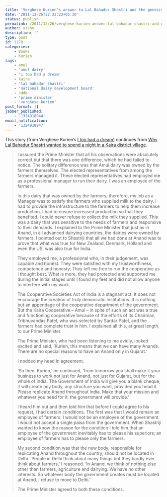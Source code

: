```yaml
---
title: 'Verghese Kurien’s answer to Lal Bahadur Shastri and the genesis for NDDB'
date: '2011-12-26T22:32:23+05:30'
status: publish
permalink: /2011/12/26/verghese-kurien-answer-lal-bahadur-shastri-and-genesis-for-nddb
author: vishy
description: ''
type: post
id: 1178
categories: 
    - Books
    - Kurien
tags:
    - amul
    - 'amul dairy'
    - 'i too had a dream'
    - kaira
    - 'lal bahadur shastri'
    - 'national dairy development board'
    - nddb
    - 'prime minister'
    - 'verghese kurien'
post_format: []
jabber_published:
    - '1324918944'
email_notification:
    - '1324918947'
---
```

This story (from Verghese Kurien’s [I too had a dream](http://www.flipkart.com/books/8174364072?_l=CJHVEqJO3veuHytbACc9dw--&_r=EoK_y%20HNQZ%20%20SoWhfaoXyQ--&ref=0e3a134a-4afc-4313-b508-01461b9e883e&pid=0v23fkmtvc)) continues from [Why Lal Bahadur Shastri wanted to spend a night in a Kaira district village](http://ulaar.wordpress.com/2011/12/19/why-lal-bahadur-shastri-wanted-to-spend-a-night-in-a-kaira-district-village/).

> I assured the Prime Minister that all his observations were absolutely correct but that there was one difference, which he had failed to notice. The solitary difference was that Amul dairy was owned by the farmers themselves. The elected representatives from among the farmers managed it. These elected representatives had employed me as a professional manager to run their dairy. I was an employee of the farmers.
> 
> In this dairy that was owned by the farmers, therefore, my job as a Manager was to satisfy the farmers who supplied milk to the dairy. I had to provide the infrastructure to the farmers to help them increase production. I had to ensure increased production so that they benefited. I could never refuse to collect the milk they supplied. This was a dairy that was sensitive to the needs of farmers and responsive to their demands. I explained to the Prime Minister that just as in Anand, in all advanced dairying countries, the dairies were owned by farmers. I pointed out to Shastriji that all we had done at Anand was to prove that what was true for New Zealand, Denmark, Holland and even the US, was also true for India.
> 
> They employed me, a professional who, in their judgement, was capable and honest. They were satisfied with my trustworthiness, competence and honesty. They left me free to run the cooperative as I thought best. What is more, they had protected and supported me during the initial stages until I found my feet and did not allow anyone to interfere with my work.
> 
> The Cooperative Societies Act of India is a stagnant act. It does not encourage the creation of truly democratic institutions. It is nothing but an appendage of the cooperative department of the government. But the Kaira Cooperative – Amul – in spite of such an act was a true and functioning cooperative because of the efforts of its Chairman, Tribhuvandas Patel, who was selected by Sardar Patel, and the farmers had complete trust in him. I explained all this, at great length, to our Prime Minister.
> 
> The Prime Minister, who had been listening to me avidly, looked excited and said, ‘Kurien, this means that we can have many Anands. There are no special reasons to have an Anand only in Gujarat.’
> 
> I nodded my head in agreement.
> 
> ‘So then, Kurien,’ he continued, ‘from tomorrow you shall make it your business to work not just for Anand, not just for Gujarat, but for the whole of India. The Government of India will give you a blank cheque, it will create any body, any structure you want, provided you head it. Please replicate Anand throughout India. Make that your mission and whatever you need for it, the government will provide.’
> 
> I heard him out and then told him that before I could agree to his request, I had certain conditions. The first was that I would remain an employee of farmers. I would not be an employee of the government. I would not accept a single paisa from the government. When Shastriji wanted to know the reason for the condition I told him that an employee of the government inevitably has to please his superiors; an employee of farmers has to please only the farmers.
> 
> My second condition was that the new body, responsible for replicating Anand throughout the country, should not be located in Delhi. ‘People in Delhi think about many things but they hardly ever think about farmers,’ I reasoned. ‘In Anand, we think of nothing else other than farmers, agriculture and dairying. We have no other interests. So whatever body the government creates must be located at Anand. I refuse to move to Delhi.’
> 
> The Prime Minister agreed to both these conditions.